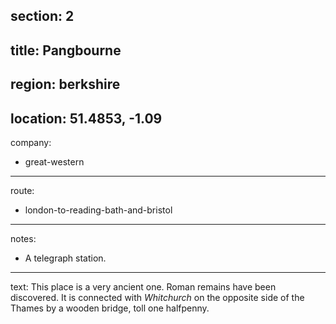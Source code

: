 section: 2
----
title: Pangbourne
----
region: berkshire
----
location: 51.4853, -1.09
----
company:
- great-western
----
route:
- london-to-reading-bath-and-bristol
----
notes:
- A telegraph station.
----
text: This place is a very ancient one. Roman remains have been discovered. It is connected with *Whitchurch* on the opposite side of the Thames by a wooden bridge, toll one halfpenny.

